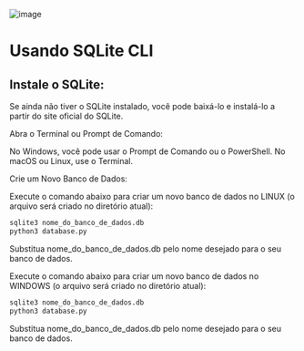 ![image](https://github.com/user-attachments/assets/8d82cbd4-f902-47cc-a485-ff77c0c202ac)

# Usando SQLite CLI
## Instale o SQLite:

Se ainda não tiver o SQLite instalado, você pode baixá-lo e instalá-lo a partir do site oficial do SQLite.

Abra o Terminal ou Prompt de Comando:

No Windows, você pode usar o Prompt de Comando ou o PowerShell. No macOS ou Linux, use o Terminal.

Crie um Novo Banco de Dados:

Execute o comando abaixo para criar um novo banco de dados no LINUX (o arquivo será criado no diretório atual):

```bash
sqlite3 nome_do_banco_de_dados.db
python3 database.py
```
Substitua nome_do_banco_de_dados.db pelo nome desejado para o seu banco de dados.

Execute o comando abaixo para criar um novo banco de dados no WINDOWS (o arquivo será criado no diretório atual):

```bash
sqlite3 nome_do_banco_de_dados.db
python3 database.py
```
Substitua nome_do_banco_de_dados.db pelo nome desejado para o seu banco de dados.

